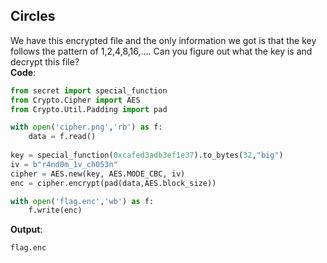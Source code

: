 Circles
---
We have this encrypted file and the only information we got is that the key follows the pattern of 1,2,4,8,16,.... Can you figure out what the key is and decrypt this file? <br/>
**Code**:
```python
from secret import special_function
from Crypto.Cipher import AES
from Crypto.Util.Padding import pad

with open('cipher.png','rb') as f:
	data = f.read()
    
key = special_function(0xcafed3adb3ef1e37).to_bytes(32,"big")
iv = b"r4nd0m_1v_ch053n"
cipher = AES.new(key, AES.MODE_CBC, iv)
enc = cipher.encrypt(pad(data,AES.block_size))

with open('flag.enc','wb') as f:
	f.write(enc)
```

**Output**:
```
flag.enc
```
